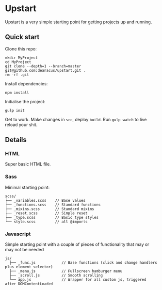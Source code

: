 # Upstart

Upstart is a very simple starting point for getting projects up and running.

## Quick start

Clone this repo:


````
mkdir MyProject
cd MyProject
git clone --depth=1 --branch=master git@github.com:deanacus/upstart.git .
rm -rf .git
````

Install dependencies:

    npm install

Initialise the project:

    gulp init

Get to work. Make changes in `src`, deploy `build`. Run `gulp watch` to live reload your shit.

## Details

### HTML

Super basic HTML file.

### Sass

Minimal starting point:

    scss/  
    ├── _variables.scss    // Base values  
    ├── _functions.scss    // Standard functions  
    ├── _mixins.scss       // Standard mixins  
    ├── _reset.scss        // Simple reset  
    ├── _type.scss         // Basic type styles  
    └── style.scss         // all @imports  

### Javascript

Simple starting point with a couple of pieces of functionality that may or may not be needed

    js/  
      ├── _func.js            // Base functions (click and change handlers plus element selector)  
      ├── _menu.js            // Fullscreen hamburger menu  
      ├── _scroll.js          // Smooth scrolling  
      └── app.js              // Wrapper for all custom js, triggered after DOMContentLoaded  